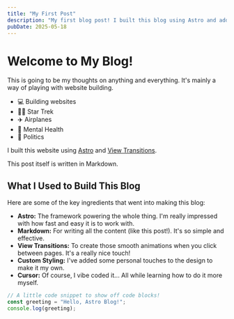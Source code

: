 ```yaml
---
title: "My First Post"
description: "My first blog post! I built this blog using Astro and added cool view transitions."
pubDate: 2025-05-18
---
```


# Welcome to My Blog!

This is going to be my thoughts on anything and everything. It's mainly a way of playing with website building.
* 💻 Building websites
* 🖖🏽 Star Trek 
* ✈️ Airplanes
* 🧠 Mental Health
* 📰 Politics
 
I built this website using [Astro](https://astro.build/) and [View Transitions](https://docs.astro.build/en/guides/view-transitions/).

This post itself is written in Markdown.

## What I Used to Build This Blog

Here are some of the key ingredients that went into making this blog:

*   **Astro:** The framework powering the whole thing. I'm really impressed with how fast and easy it is to work with.
*   **Markdown:** For writing all the content (like this post!). It's so simple and effective.
*   **View Transitions:** To create those smooth animations when you click between pages. It's a really nice touch!
*   **Custom Styling:** I've added some personal touches to the design to make it my own.
*   **Cursor:** Of course, I vibe coded it... All while learning how to do it more myself.

```js
// A little code snippet to show off code blocks!
const greeting = "Hello, Astro Blog!";
console.log(greeting);
```